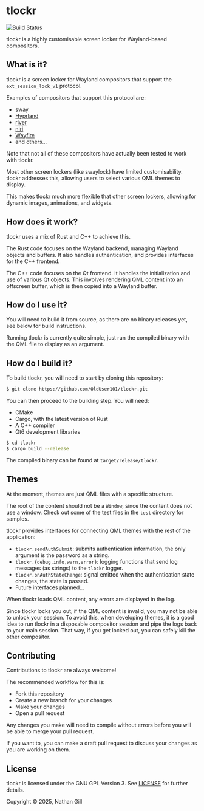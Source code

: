 # tlockr

![Build Status](https://github.com/OldUser101/tlockr/actions/workflows/default.yml/badge.svg)

tlockr is a highly customisable screen locker for Wayland-based compositors.

## What is it?

tlockr is a screen locker for Wayland compositors that support the `ext_session_lock_v1` protocol. 

Examples of compositors that support this protocol are:

- [sway](https://github.com/swaywm/sway)
- [Hyprland](https://github.com/hyprwm/Hyprland)
- [river](https://codeberg.org/river/river)
- [niri](https://github.com/YaLTeR/niri)
- [Wayfire](https://github.com/WayfireWM/wayfire)
- and others...

Note that not all of these compositors have actually been tested to work with tlockr.

Most other screen lockers (like swaylock) have limited customisability. tlockr addresses this, allowing users to select various QML themes to display.

This makes tlockr much more flexible that other screen lockers, allowing for dynamic images, animations, and widgets.

## How does it work?

tlockr uses a mix of Rust and C++ to achieve this.

The Rust code focuses on the Wayland backend, managing Wayland objects and buffers. It also handles authentication, and provides interfaces for the C++ frontend.

The C++ code focuses on the Qt frontend. It handles the initialization and use of various Qt objects. This involves rendering QML content into an offscreen buffer, which is then copied into a Wayland buffer.

## How do I use it?

You will need to build it from source, as there are no binary releases yet, see below for build instructions.

Running tlockr is currently quite simple, just run the compiled binary with the QML file to display as an argument. 

## How do I build it?

To build tlockr, you will need to start by cloning this repository:

```sh
$ git clone https://github.com/OldUser101/tlockr.git
```

You can then proceed to the building step. You will need:

- CMake
- Cargo, with the latest version of Rust
- A C++ compiler
- Qt6 development libraries

```sh
$ cd tlockr
$ cargo build --release
```

The compiled binary can be found at `target/release/tlockr`.

## Themes

At the moment, themes are just QML files with a specific structure.

The root of the content should not be a `Window`, since the content does not use a window. Check out some of the test files in the `test` directory for samples.

tlockr provides interfaces for connecting QML themes with the rest of the application:

- `tlockr.sendAuthSubmit`: submits authentication information, the only argument is the password as a string.
- `tlockr.{debug,info,warn,error}`: logging functions that send log messages (as strings) to the `tlockr` logger.
- `tlockr.onAuthStateChange`: signal emitted when the authentication state changes, the state is passed.
- Future interfaces planned...

When tlockr loads QML content, any errors are displayed in the log.

Since tlockr locks you out, if the QML content is invalid, you may not be able to unlock your session.
To avoid this, when developing themes, it is a good idea to run tlockr in a disposable compositor session and
pipe the logs back to your main session. That way, if you get locked out, you can safely kill the other
compositor.

## Contributing

Contributions to tlockr are always welcome!

The recommended workflow for this is:

- Fork this repository
- Create a new branch for your changes
- Make your changes
- Open a pull request

Any changes you make will need to compile without errors before you will be able to merge your pull request.

If you want to, you can make a draft pull request to discuss your changes as you are working on them.

## License

tlockr is licensed under the GNU GPL Version 3. See [LICENSE](https://github.com/OldUser101/tlockr?tab=GPL-3.0-1-ov-file) for further details.

Copyright © 2025, Nathan Gill
